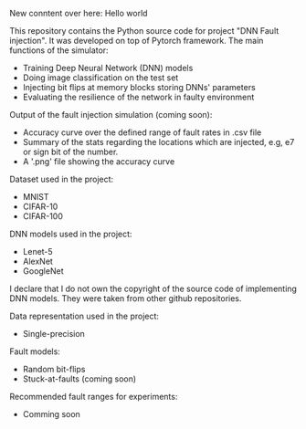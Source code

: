 New conntent over here: Hello world

This repository contains the Python source code for project "DNN Fault injection". It was developed on top of Pytorch framework.
The main functions of the simulator:
- Training Deep Neural Network (DNN) models
- Doing image classification on the test set
- Injecting bit flips at memory blocks storing DNNs' parameters
- Evaluating the resilience of the network in faulty environment

Output of the fault injection simulation (coming soon):
- Accuracy curve over the defined range of fault rates in .csv file 
- Summary of the stats regarding the locations which are injected, e.g, e7 or sign bit of the number.
- A '.png' file showing the accuracy curve 

Dataset used in the project:
- MNIST
- CIFAR-10
- CIFAR-100

DNN models used in the project:
- Lenet-5
- AlexNet
- GoogleNet

I declare that I do not own the copyright of the source code of implementing DNN models. They were taken from other github repositories.  

Data representation used in the project:
- Single-precision

Fault models:
- Random bit-flips
- Stuck-at-faults (coming soon)

Recommended fault ranges for experiments:
- Comming soon

